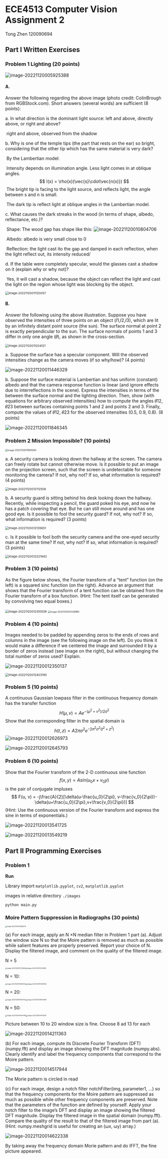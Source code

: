 # ECE4513 Computer Vision Assignment 2

Tong Zhen 120090694

## Part I Written Exercises

### Problem 1 Lighting (20 points)

![image-20221120005925388](\pics\image-20221120005925388.png)

#### A. 

Answer the following regarding the above image (photo credit: ColinBrough from  RGBStock.com). Short answers (several words) are sufficient (8 points):

a. In what direction is the dominant light source: left and above, directly above,  or right and above?

​	right and above, observed from the shadow

b. Why is one of the temple tips (the part that rests on the ear) so bright,  considering that the other tip which has the same material is very dark?

​	By the Lambertian model:

​		Intensity depends on illumination angle. Less light comes in at oblique angles.
$$
I(x) = \rho(x)(\vec{s}\cdot\vec{n(x)})
$$
​		The bright tip is facing to the light source, and reflects light, the angle between s and n is small.

​		The dark tip is reflect light at oblique angles in the Lambertian model.

c. What causes the dark streaks in the wood (in terms of shape, albedo, reflectance,  etc.)?

​	Shape: The wood gap has shape like this: ![image-20221120010804706](C:\Users\surface\AppData\Roaming\Typora\typora-user-images\image-20221120010804706.png)

​	Albedo: albedo is very small close to 0

​	Reflection: the light cast ito the gap and damped in each reflection, when the light reflect out, its intensity reduced/

d. If the table were completely specular, would the glasses cast a shadow on it  (explain why or why not)?

​	Yes, it will cast a shadow, because the object can reflect the light and cast the light on the region whose light was blocking by the object.

<img src="C:\Users\surface\AppData\Roaming\Typora\typora-user-images\image-20221120011120057.png" alt="image-20221120011120057" style="zoom: 67%;" />

#### B. 

Answer the following using the above illustration. Suppose you have observed the  intensities of three points on an object (𝐼1,𝐼2,𝐼3), which are lit by an infinitely  distant point source (the sun). The surface normal at point 2 is exactly  perpendicular to the sun. The surface normals of points 1 and 3 differ in only one  angle (𝜃), as shown in the cross-section.

<img src="C:\Users\surface\AppData\Roaming\Typora\typora-user-images\image-20221120011204121.png" alt="image-20221120011204121" style="zoom:67%;" />

a. Suppose the surface has a specular component. Will the observed  intensities change as the camera moves (if so why/how)? (4 points)

![image-20221120011446329](C:\Users\surface\AppData\Roaming\Typora\typora-user-images\image-20221120011446329.png)

b. Suppose the surface material is Lambertian and has uniform (constant)  albedo and that the camera response function is linear (and ignore effects  due to interreflections in the scene). Express the intensities in terms of the  between the surface normal and the lighting direction. Then, show (with  equations for arbitrary observed intensities) how to compute the angles  𝜃12, 𝜃23 between surfaces containing points 1 and 2 and points 2 and 3.  Finally, compute the values of 𝜃12, 𝜃23 for the observed intensities (0.5, 0.9,  0.8). (8 points)

![image-20221120011846345](C:\Users\surface\AppData\Roaming\Typora\typora-user-images\image-20221120011846345.png)

### Problem 2 Mission Impossible? (10 points)

<img src="C:\Users\surface\AppData\Roaming\Typora\typora-user-images\image-20221120011955084.png" alt="image-20221120011955084" style="zoom:50%;" />

a. A security camera is looking down the hallway at the screen. The camera can  freely rotate but cannot otherwise move. Is it possible to put an image on the  projection screen, such that the screen is undetectable for someone monitoring  the camera? If not, why not? If so, what information is required? (4 points)

<img src="C:\Users\surface\AppData\Roaming\Typora\typora-user-images\image-20221120012112506.png" alt="image-20221120012112506" style="zoom:67%;" />

b. A security guard is sitting behind his desk looking down the hallway. Recently,  while inspecting a pencil, the guard poked his eye, and now he has a patch  covering that eye. But he can still move around and has one good eye. Is it  possible to fool the security guard? If not, why not? If so, what information is  required? (3 points)

<img src="C:\Users\surface\AppData\Roaming\Typora\typora-user-images\image-20221120012135651.png" alt="image-20221120012135651" style="zoom: 67%;" />

c. Is it possible to fool both the security camera and the one-eyed security man at  the same time? If not, why not? If so, what information is required? (3 points)

<img src="C:\Users\surface\AppData\Roaming\Typora\typora-user-images\image-20221120012221943.png" alt="image-20221120012221943" style="zoom:67%;" />

### Problem 3 (10 points)  

As the figure below shows, the Fourier transform of a “tent” function (on the left) is a  squared sinc function (on the right). Advance an argument that shows that the Fourier  transform of a tent function can be obtained from the Fourier transform of a box function.  (Hint: The tent itself can be generated by convolving two equal boxes.)

<img src="C:\Users\surface\AppData\Roaming\Typora\typora-user-images\image-20221120012310539.png" alt="image-20221120012310539" style="zoom:67%;" />

<img src="C:\Users\surface\AppData\Roaming\Typora\typora-user-images\image-20221120012326985.png" alt="image-20221120012326985" style="zoom:50%;" />

### Problem 4 (10 points)  

Images needed to be padded by appending zeros to the ends of rows and columns in the  image (see the following image on the left). Do you think it would make a difference if we centered the image and surrounded it by a border of zeros instead (see image on the right),  but without changing the total number of zeros used? Explain.

![image-20221120012350137](C:\Users\surface\AppData\Roaming\Typora\typora-user-images\image-20221120012350137.png)

<img src="C:\Users\surface\AppData\Roaming\Typora\typora-user-images\image-20221120012403195.png" alt="image-20221120012403195" style="zoom:67%;" />

### Problem 5 (10 points)  

A continuous Gaussian lowpass filter in the continuous frequency domain has the transfer  function
$$
H(\mu, v) = Ae^{-(\mu^2+v^2)/2\sigma^2}
$$
Show that the corresponding filter in the spatial domain is
$$
h(t, z)=A2\pi \sigma^2e^{-2\pi^2\sigma^2(t^2+z^2)}
$$
![image-20221120012626973](C:\Users\surface\AppData\Roaming\Typora\typora-user-images\image-20221120012626973.png)

![image-20221120012645793](C:\Users\surface\AppData\Roaming\Typora\typora-user-images\image-20221120012645793.png)



### Problem 6 (10 points)  

Show that the Fourier transform of the 2-D continuous sine function
$$
f(x, y) = Asin(u_0x + v_0y)
$$
is the pair of conjugate impluses
$$
F(u, v) = -j\frac{A}{2}[\delta(u-\frac{u_0}{2\pi}, v-\frac{v_0}{2\pi})-\delta(u+\frac{u_0}{2\pi},v+\frac{v_0}{2\pi})]
$$
(Hint: Use the continuous version of the Fourier transform and express the sine in terms  of exponentials.)

![image-20221120013541725](C:\Users\surface\AppData\Roaming\Typora\typora-user-images\image-20221120013541725.png)

![image-20221120013549219](C:\Users\surface\AppData\Roaming\Typora\typora-user-images\image-20221120013549219.png)

## Part II Programming Exercises

### Problem 1 

**Run**

Library import `matplotlib.pyplot`, `cv2`, `matplotlib.pyplot`

images in relative directory `./images`

```
python main.py
```



### Moire Pattern Suppression in Radiographs (30 points)

<img src="C:\Users\surface\AppData\Roaming\Typora\typora-user-images\image-20221120013658278.png" alt="image-20221120013658278" style="zoom:33%;" />

(a) For each image, apply an N ×N median filter in Problem 1 part (a). Adjust the window size N so that the Moire pattern is removed as much as possible while salient features are properly  preserved. Report your choice of N. Display the filtered image, and comment on the quality of the  filtered image.

N = 5

<img src="C:\Users\surface\AppData\Roaming\Typora\typora-user-images\image-20221120013725828.png" alt="image-20221120013725828" style="zoom: 33%;" /><img src="C:\Users\surface\AppData\Roaming\Typora\typora-user-images\image-20221120013738185.png" alt="image-20221120013738185" style="zoom: 33%;" />

N = 10:

<img src="C:\Users\surface\AppData\Roaming\Typora\typora-user-images\image-20221120013844542.png" alt="image-20221120013844542" style="zoom: 33%;" /><img src="C:\Users\surface\AppData\Roaming\Typora\typora-user-images\image-20221120013903162.png" alt="image-20221120013903162" style="zoom: 33%;" />

N = 20:

<img src="C:\Users\surface\AppData\Roaming\Typora\typora-user-images\image-20221120014007352.png" alt="image-20221120014007352" style="zoom: 33%;" /><img src="C:\Users\surface\AppData\Roaming\Typora\typora-user-images\image-20221120014024487.png" alt="image-20221120014024487" style="zoom: 33%;" />

N = 50:

<img src="C:\Users\surface\AppData\Roaming\Typora\typora-user-images\image-20221120014044799.png" alt="image-20221120014044799" style="zoom: 33%;" /><img src="C:\Users\surface\AppData\Roaming\Typora\typora-user-images\image-20221120014101248.png" alt="image-20221120014101248" style="zoom: 33%;" />

Picture between 10 to 20 window size is fine. Choose 8 ad 13 for each

![image-20221120014211363](C:\Users\surface\AppData\Roaming\Typora\typora-user-images\image-20221120014211363.png)

(b) For each image, compute its Discrete Fourier Transform (DFT) (numpy.fft) and display an  image showing the DFT magnitude (numpy.abs). Clearly identify and label the frequency  components that correspond to the Moire pattern.

![image-20221120014517944](C:\Users\surface\AppData\Roaming\Typora\typora-user-images\image-20221120014517944.png)

The Morie pattern is circled in read

(c) For each image, design a notch filter notchFilter(img, parameter1, …) so that the frequency components for the Moire pattern are suppressed as much as possible while other frequency  components are preserved. Note that the parameters of the function are defined by yourself. Apply  your notch filter to the image’s DFT and display an image showing the filtered DFT magnitude.  Display the filtered image in the spatial domain (numpy.fft). Compare the quality of the result to  that of the filtered image from part (a). (Hint: numpy.meshgrid is useful for creating an (ωx, ωy)  array.)

![image-20221120014622338](C:\Users\surface\AppData\Roaming\Typora\typora-user-images\image-20221120014622338.png)

By taking away the frequency domain Morie pattern and do IFFT, the fine picture appeared.
